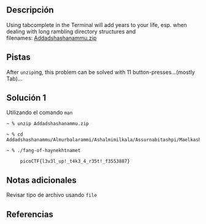 ## Descripción
Using tabcomplete in the Terminal will add years to your life, esp. when dealing with long rambling directory structures and filenames: [Addadshashanammu.zip](https://mercury.picoctf.net/static/e38f6a5b69b45d21e33cf7281d8c2531/Addadshashanammu.zip)
## Pistas
After `unzip`ing, this problem can be solved with 11 button-presses...(mostly Tab)...
## Solución 1
Utilizando el comando `man`
```
~ % unzip Addadshashanammu.zip

~ % cd Addadshashanammu/Almurbalarammi/Ashalmimilkala/Assurnabitashpi/Maelkashishi/Onnissiralis/Ularradallaku/

~ % ./fang-of-haynekhtnamet 

     picoCTF{l3v3l_up!_t4k3_4_r35t!_f3553887}
```


## Notas adicionales
Revisar tipo de archivo usando `file`

## Referencias
